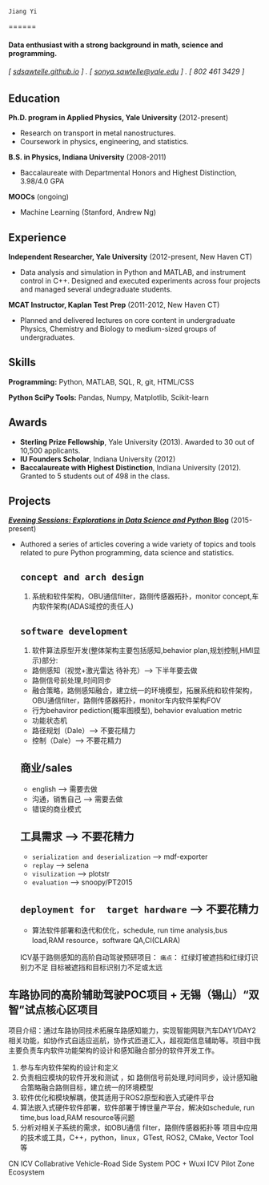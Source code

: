 	Jiang Yi
======

#### Data enthusiast with a strong background in math, science and programming. 
###### [ [sdsawtelle.github.io](http://sdsawtelle.github.io) ] . [ sonya.sawtelle@yale.edu ] . [ 802 461 3429 ]


Education
---------
**Ph.D. program in Applied Physics, Yale University** (2012-present)

- Research on transport in metal nanostructures. 
- Coursework in physics, engineering, and statistics.

**B.S. in Physics, Indiana University** (2008-2011)

- Baccalaureate with Departmental Honors and Highest Distinction, 3.98/4.0 GPA

**MOOCs** (ongoing)

- Machine Learning (Stanford, Andrew Ng)

Experience
---------
**Independent Researcher, Yale University** (2012-present, New Haven CT)

- Data analysis and simulation in Python and MATLAB, and instrument control in C++. Designed and executed experiments across four projects and managed several undegraduate students.

**MCAT Instructor, Kaplan Test Prep** (2011-2012, New Haven CT)

- Planned and delivered lectures on core content in undergraduate Physics, Chemistry and Biology to medium-sized groups of undergraduates.

Skills
------
**Programming:** Python, MATLAB, SQL, R, git, HTML/CSS

**Python SciPy Tools:** Pandas, Numpy, Matplotlib, Scikit-learn

Awards
------
- **Sterling Prize Fellowship**, Yale University (2013). Awarded to 30 out of 10,500 applicants.
- **IU Founders Scholar**, Indiana University (2012)
- **Baccalaureate with Highest Distinction**, Indiana University (2012). Granted to 5 students out of 498 in the class.

Projects
--------
**[*Evening Sessions: Explorations in Data Science and Python* Blog](http://sdsawtelle.github.io/blog/output/index.html)** (2015-present)

- Authored a series of articles covering a wide variety of topics and tools related to pure Python programming, data science and statistics.  
    
    
   ## `concept and arch design`
	1. 系统和软件架构，OBU通信filter，路侧传感器拓扑，monitor concept,车内软件架构(ADAS域控的责任人)
   
   ## `software development`
   1. 软件算法原型开发(整体架构主要包括感知,behavior plan,规划控制,HMI显示)部分:
    - 路侧感知（视觉+激光雷达 待补充）--> 下半年要去做
    - 路侧信号前处理,时间同步
    - 融合策略，路侧感知融合，建立统一的环境模型，拓展系统和软件架构，OBU通信filter，路侧传感器拓扑，monitor车内软件架构FOV
    - 行为behaviror pediction(概率图模型), behavior evaluation metric
    - 功能状态机
    - 路径规划（Dale）--> 不要花精力
    - 控制（Dale）--> 不要花精力
   
   ## 商业/sales
   * english --> 需要去做
   * 沟通，销售自己 --> 需要去做
   * 错误的商业模式
   
   ## 工具需求 --> 不要花精力
   * `serialization and deserialization` --> mdf-exporter
   * `replay` --> selena
   * `visulization` --> plotstr
   * `evaluation` --> snoopy/PT2015
   
   ## `deployment for  target hardware` --> 不要花精力
    * 算法软件部署和迭代和优化，schedule, run time analysis,bus load,RAM resource，software QA,CI(CLARA)
  
  ICV基于路侧感知的高阶自动驾驶预研项目：
  `痛点`：
  红绿灯被遮挡和红绿灯识别力不足
  目标被遮挡和目标识别力不足或太远


## 车路协同的高阶辅助驾驶POC项目 + 无锡（锡山）“双智”试点核心区项目   　　
项目介绍：通过车路协同技术拓展车路感知能力，实现智能网联汽车DAY1/DAY2相关功能，如协作式自适应巡航，协作式匝道汇入，超视距信息辅助等。项目中我主要负责车内软件功能架构的设计和感知融合部分的软件开发工作。
1. 参与车内软件架构的设计和定义
2. 负责相应模块的软件开发和测试 ，如 路侧信号前处理,时间同步，设计感知融合策略融合路侧目标，建立统一的环境模型
3. 软件优化和模块解耦，使其适用于ROS2原型和嵌入式硬件平台
4. 算法嵌入式硬件软件部署，软件部署于博世量产平台，解决如schedule, run time,bus load,RAM resource等问题
5. 分析对相关子系统的需求，如OBU通信 filter，路侧传感器拓扑等
项目中应用的技术或工具，C++，python，linux，GTest, ROS2, CMake, Vector Tool等

CN ICV Collabrative Vehicle-Road Side System POC + Wuxi ICV Pilot Zone Ecosystem 


